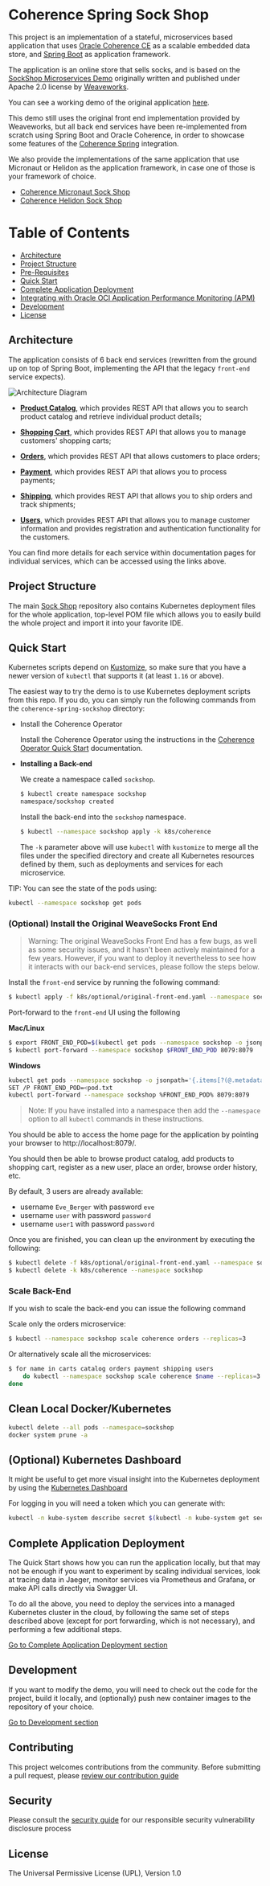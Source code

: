# Coherence Spring Sock Shop

This project is an implementation of a stateful, microservices based application that
uses [Oracle Coherence CE](https://coherence.community/) as a scalable embedded data
store, and [Spring Boot](https://spring.io/projects/spring-boot) as application
framework.

The application is an online store that sells socks, and is based
on the [SockShop Microservices Demo](https://microservices-demo.github.io)
originally written and published under Apache 2.0 license by [Weaveworks](https://go.weave.works/socks).

You can see a working demo of the original application [here](http://socks.weave.works/).

This demo still uses the original front end implementation provided by Weaveworks,
but all back end services have been re-implemented from scratch using Spring Boot
and Oracle Coherence, in order to showcase some features of the [Coherence Spring](https://github.com/coherence-community/coherence-spring)
integration.

We also provide the implementations of the same application that use Micronaut or Helidon
as the application framework, in case one of those is your framework of choice.

* [Coherence Micronaut Sock Shop](https://github.com/oracle/coherence-micronaut-sockshop-sample)
* [Coherence Helidon Sock Shop](https://github.com/oracle/coherence-helidon-sockshop-sample)

# Table of Contents

* [Architecture](#architecture)
* [Project Structure](#project-structure)
* [Pre-Requisites](#pre-requisites)
* [Quick Start](#quick-start)
* [Complete Application Deployment](./doc/complete-application-deployment.md)
* [Integrating with Oracle OCI Application Performance Monitoring (APM)](./doc/oracle-cloud-apm.md)
* [Development](./doc/development.md)
* [License](#license)

## Architecture

The application consists of 6 back end services (rewritten from the ground up on top of
Spring Boot, implementing the API that the legacy `front-end` service expects).

![Architecture Diagram](./doc/images/architecture.png)

- **[Product Catalog](./catalog)**, which provides 
REST API that allows you to search product catalog and retrieve individual product details;

- **[Shopping Cart](./carts)**, which provides 
REST API that allows you to manage customers' shopping carts;

- **[Orders](./orders)**, which provides REST API 
that allows customers to place orders;

- **[Payment](./payment)**, which provides REST API 
that allows you to process payments;

- **[Shipping](./shipping)**, which provides REST API 
that allows you to ship orders and track shipments;

- **[Users](./users)**, which provides REST API 
that allows you to manage customer information and provides registration and 
authentication functionality for the customers.

You can find more details for each service within documentation pages for individual
services, which can be accessed using the links above.

## Project Structure

The main [Sock Shop](.) repository also contains Kubernetes deployment files for the whole application,
top-level POM file which allows you to easily build the whole project and import it
into your favorite IDE.

## Quick Start

Kubernetes scripts depend on [Kustomize](https://kustomize.io/), so make sure that you have a newer
version of `kubectl` that supports it (at least `1.16` or above).
   
The easiest way to try the demo is to use Kubernetes deployment scripts from this repo. If you do, you can simply run
the following commands from the `coherence-spring-sockshop` directory:

* Install the Coherence Operator

  Install the Coherence Operator using the instructions in the
  [Coherence Operator Quick Start](https://oracle.github.io/coherence-operator/docs/latest/#/docs/about/03_quickstart)
  documentation.

* **Installing a Back-end**

  We create a namespace called `sockshop`.

    ```bash
    $ kubectl create namespace sockshop
    namespace/sockshop created
    ```

  Install the back-end into the `sockshop` namespace.

    ```bash
    $ kubectl --namespace sockshop apply -k k8s/coherence 
    ```

  The `-k` parameter above will use `kubectl` with `kustomize` to merge all the files under the specified directory and
  create all Kubernetes resources defined by them, such as deployments and services for each microservice.

TIP: You can see the state of the pods using:

```bash
kubectl --namespace sockshop get pods
```

### (Optional) Install the Original WeaveSocks Front End

> Warning: The original WeaveSocks Front End has a few bugs, as well as some security issues, 
> and it hasn't been actively maintained for a few years. However, if you want to deploy
> it nevertheless to see how it interacts with our back-end services, please follow
> the steps below.

Install the `front-end` service by running the following command:

```bash
$ kubectl apply -f k8s/optional/original-front-end.yaml --namespace sockshop
```

Port-forward to the `front-end` UI using the following

**Mac/Linux**

```bash
$ export FRONT_END_POD=$(kubectl get pods --namespace sockshop -o jsonpath='{.items[?(@.metadata.labels.app == "front-end")].metadata.name}')
$ kubectl port-forward --namespace sockshop $FRONT_END_POD 8079:8079
```

**Windows**

```bash
kubectl get pods --namespace sockshop -o jsonpath='{.items[?(@.metadata.labels.app == "front-end")].metadata.name}' > pod.txt
SET /P FRONT_END_POD=<pod.txt
kubectl port-forward --namespace sockshop %FRONT_END_POD% 8079:8079
```

> Note: If you have installed into a namespace then add the `--namespace` option to all `kubectl` commands in these instructions.

You should be able to access the home page for the application by pointing your browser to http://localhost:8079/.

You should then be able to browse product catalog, add products to shopping cart, register as a new user, place an order,
browse order history, etc.

By default, 3 users are already available:

- username `Eve_Berger` with password `eve`
- username `user` with password `password`
- username `user1` with password `password`

Once you are finished, you can clean up the environment by executing the following:

```bash
$ kubectl delete -f k8s/optional/original-front-end.yaml --namespace sockshop
$ kubectl delete -k k8s/coherence --namespace sockshop
```

### Scale Back-End

If you wish to scale the back-end you can issue the following command

Scale only the orders microservice:

```bash
$ kubectl --namespace sockshop scale coherence orders --replicas=3
```

Or alternatively scale all the microservices:

```bash
$ for name in carts catalog orders payment shipping users
    do kubectl --namespace sockshop scale coherence $name --replicas=3
done
```

## Clean Local Docker/Kubernetes

```bash
kubectl delete --all pods --namespace=sockshop
docker system prune -a
```

## (Optional) Kubernetes Dashboard

It might be useful to get more visual insight into the Kubernetes deployment by using the
[Kubernetes Dashboard](https://kubernetes.io/docs/tasks/access-application-cluster/web-ui-dashboard/)

For logging in you will need a token which you can generate with:

```bash
kubectl -n kube-system describe secret $(kubectl -n kube-system get secret | awk '/^deployment-controller-token-/{print $1}') | awk '$1=="token:"{print $2}'
```

## Complete Application Deployment

The Quick Start shows how you can run the application locally, but that may not
be enough if you want to experiment by scaling individual services, look at tracing data in Jaeger,
monitor services via Prometheus and Grafana, or make API calls directly via Swagger UI.

To do all the above, you need to deploy the services into a managed Kubernetes cluster
in the cloud, by following the same set of steps described above (except for port forwarding,
which is not necessary), and performing a few additional steps.

 [Go to Complete Application Deployment section](./doc/complete-application-deployment.md)

## Development

If you want to modify the demo, you will need to check out the code for the project, build it
locally, and (optionally) push new container images to the repository of your choice.

 [Go to Development section](./doc/development.md)
 
## Contributing

This project welcomes contributions from the community. Before submitting a pull request, please [review our contribution guide](./CONTRIBUTING.md)

## Security

Please consult the [security guide](./SECURITY.md) for our responsible security vulnerability disclosure process

## License

The Universal Permissive License (UPL), Version 1.0
